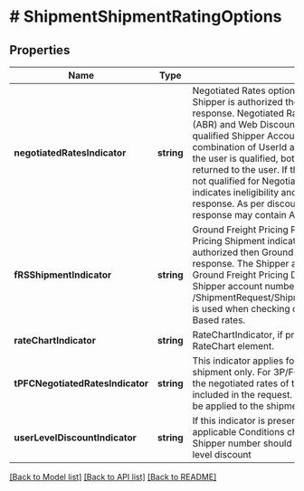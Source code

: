# # ShipmentShipmentRatingOptions

## Properties

Name | Type | Description | Notes
------------ | ------------- | ------------- | -------------
**negotiatedRatesIndicator** | **string** | Negotiated Rates option indicator. If the indicator is present and the Shipper is authorized then Negotiated Rates should be returned in the response.  Negotiated Rates are of two types Account Based Rates (ABR) and Web Discount Rates. Negotiated Rates are only returned for qualified Shipper Account Numbers.   Eligibility is determined using the combination of UserId and the Shipper&#39;s Shipper Account Number. If the user is qualified, both Published rates and Negotiated rates are returned to the user. If the UserId and Shipper Account   Number are not qualified for Negotiated rates, a warning message is returned that indicates ineligibility and only the Published rates are returned in the response. As per discount eligibility of user, negotiated rates in the response may contain ABR or Web discount rates. | [optional]
**fRSShipmentIndicator** | **string** | Ground Freight Pricing Rates option indicator. If the Ground Freight Pricing Shipment indicator is enabled and Shipper number is authorized then Ground Freight Pricing rates should be returned in the response.  The Shipper account number must be qualified to receive Ground Freight Pricing Density Based Shipment rates. Only the Shipper account number taken from /ShipmentRequest/Shipment/FRSPaymentInformation/AccountNumber is used when checking qualification for Ground Freight Pricing Density Based rates. | [optional]
**rateChartIndicator** | **string** | RateChartIndicator, if present in request, response will contain RateChart element. | [optional]
**tPFCNegotiatedRatesIndicator** | **string** | This indicator applies for a third party (3P) / Freight collect (FC) shipment only.   For 3P/FC shipment if the shipper wishes to request for the negotiated rates of the third party then this indicator should be included in the request.   If authorized the 3P/FC negotiated rates will be applied to the shipment and rates will be returned in response. | [optional]
**userLevelDiscountIndicator** | **string** | If this indicator is present user level discount will be applied to rates if applicable  Conditions checked: This indicator should be present Shipper number should not be present User should be eligible for user level discount | [optional]

[[Back to Model list]](../../README.md#models) [[Back to API list]](../../README.md#endpoints) [[Back to README]](../../README.md)
